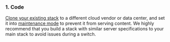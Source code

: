 

### 1. Code

[Clone your existing stack](http://help.cloud66.com/building-your-stack/stack-definition#stackscore#clone) to a different cloud vendor or data center, and set it into [maintenance mode](http://help.cloud66.com/managing-your-stack/stack-network-settings#maintenance) to prevent it from serving content. We highly recommend that you build a stack with similar server specifications to your main stack to avoid issues during a switch. 


